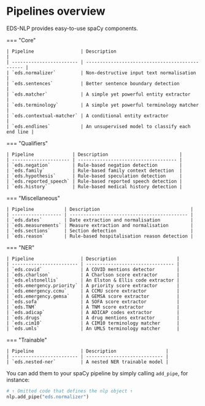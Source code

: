 # Pipelines overview

EDS-NLP provides easy-to-use spaCy components.

=== "Core"

    | Pipeline                 | Description                                     |
    | ------------------------ | ----------------------------------------------- |
    | `eds.normalizer`         | Non-destructive input text normalisation        |
    | `eds.sentences`          | Better sentence boundary detection              |
    | `eds.matcher`            | A simple yet powerful entity extractor          |
    | `eds.terminology`        | A simple yet powerful terminology matcher       |
    | `eds.contextual-matcher` | A conditional entity extractor                  |
    | `eds.endlines`           | An unsupervised model to classify each end line |

=== "Qualifiers"

    | Pipeline              | Description                          |
    | --------------------- | ------------------------------------ |
    | `eds.negation`        | Rule-based negation detection        |
    | `eds.family`          | Rule-based family context detection  |
    | `eds.hypothesis`      | Rule-based speculation detection     |
    | `eds.reported_speech` | Rule-based reported speech detection |
    | `eds.history`         | Rule-based medical history detection |

=== "Miscellaneous"

    | Pipeline           | Description                                 |
    | ------------------ | ------------------------------------------- |
    | `eds.dates`        | Date extraction and normalisation           |
    | `eds.measurements` | Measure extraction and normalisation        |
    | `eds.sections`     | Section detection                           |
    | `eds.reason`       | Rule-based hospitalisation reason detection |

=== "NER"

    | Pipeline                 | Description                      |
    | ------------------------ | -------------------------------- |
    | `eds.covid`              | A COVID mentions detector        |
    | `eds.charlson`           | A Charlson score extractor       |
    | `eds.elstonellis`        | An Elston & Ellis code extractor |
    | `eds.emergency.priority` | A priority score extractor       |
    | `eds.emergency.ccmu`     | A CCMU score extractor           |
    | `eds.emergency.gemsa`    | A GEMSA score extractor          |
    | `eds.sofa`               | A SOFA score extractor           |
    | `eds.TNM`                | A TNM score extractor            |
    | `eds.adicap`             | A ADICAP codes extractor         |
    | `eds.drugs`              | A drug mentions extractor        |
    | `eds.cim10`              | A CIM10 terminology matcher      |
    | `eds.umls`               | An UMLS terminology matcher      |

=== "Trainable"

    | Pipeline                 | Description                  |
    | ------------------------ | ---------------------------- |
    | `eds.nested-ner`         | A nested NER trainable model |

You can add them to your spaCy pipeline by simply calling `add_pipe`, for instance:

<!-- no-check -->

```python
# ↑ Omitted code that defines the nlp object ↑
nlp.add_pipe("eds.normalizer")
```
